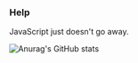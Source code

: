 ### Help

JavaScript just doesn't go away.

![Anurag's GitHub stats](https://github-readme-stats.vercel.app/api?username=K1llf0rce&show_icons=true&theme=tokyonight)
